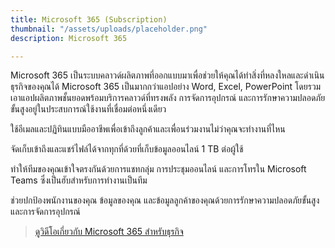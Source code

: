 ```yaml
---
title: Microsoft 365 (Subscription)
thumbnail: "/assets/uploads/placeholder.png"
description: Microsoft 365

---
```

Microsoft 365 เป็นระบบคลาวด์ผลิตภาพที่ออกแบบมาเพื่อช่วยให้คุณได้ทำสิ่งที่หลงใหลและดำเนินธุรกิจของคุณได้ Microsoft 365 เป็นมากกว่าแอปอย่าง Word, Excel, PowerPoint โดยรวมเอาแอปผลิตภาพชั้นยอดพร้อมบริการคลาวด์ที่ทรงพลัง การจัดการอุปกรณ์ และการรักษาความปลอดภัยขั้นสูงอยู่ในประสบการณ์ใช้งานที่เชื่อมต่อหนึ่งเดียว  
  
ใช้อีเมลและปฏิทินแบบมืออาชีพเพื่อเข้าถึงลูกค้าและเพื่อนร่วมงานไม่ว่าคุณจะทำงานที่ไหน  
  
จัดเก็บเข้าถึงและแชร์ไฟล์ได้จากทุกที่ด้วยที่เก็บข้อมูลออนไลน์ 1 TB ต่อผู้ใช้  
  
ทำให้ทีมของคุณเข้าใจตรงกันด้วยการแชทกลุ่ม การประชุมออนไลน์ และการโทรใน Microsoft Teams ซึ่งเป็นฮับสำหรับการทำงานเป็นทีม  
  
ช่วยปกป้องพนักงานของคุณ ข้อมูลของคุณ และข้อมูลลูกค้าของคุณด้วยการรักษาความปลอดภัยขั้นสูงและการจัดการอุปกรณ์

> [ดูวิดีโอเกี่ยวกับ Microsoft 365 สำหรับธุรกิจ](https://www.microsoft.com/th-th/videoplayer/embed/RE4qPma?autoplay=true)